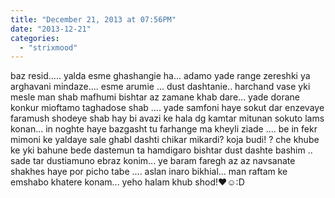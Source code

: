 ```yaml
---
title: "December 21, 2013 at 07:56PM"
date: "2013-12-21"
categories: 
  - "strixmood"
---
```


baz resid..... yalda esme ghashangie ha... adamo yade range zereshki ya arghavani mindaze.... esme arumie ... dust dashtanie.. harchand vase yki mesle man shab mafhumi bishtar az zamane khab dare... yade dorane konkur mioftamo taghadose shab .... yade samfoni haye sokut dar enzevaye faramush shodeye shab hay bi avazi ke hala dg kamtar mitunan sokuto lams konan... in noghte haye bazgasht tu farhange ma kheyli ziade .... be in fekr mimoni ke yaldaye sale ghabl dashti chikar mikardi? koja budi! ? che khube ke yki bahune bede dastemun ta hamdigaro bishtar dust dashte bashim .. sade tar dustiamuno ebraz konim... ye baram faregh az az navsanate shakhes haye por picho tabe .... aslan inaro bikhial... man raftam ke emshabo khatere konam... yeho halam khub shod!♥☺:D
